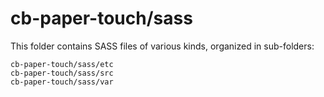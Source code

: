 # cb-paper-touch/sass

This folder contains SASS files of various kinds, organized in sub-folders:

    cb-paper-touch/sass/etc
    cb-paper-touch/sass/src
    cb-paper-touch/sass/var

